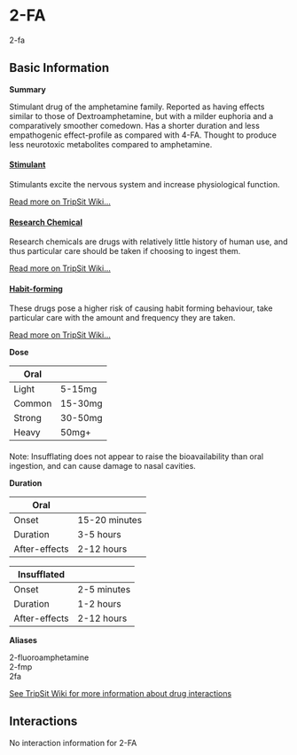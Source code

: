 # 2-FA

2-fa

## Basic Information

**Summary**

Stimulant drug of the amphetamine family. Reported as having effects similar to those of Dextroamphetamine, but with a milder euphoria and a comparatively smoother comedown. Has a shorter duration and less empathogenic effect-profile as compared with 4-FA. Thought to produce less neurotoxic metabolites compared to amphetamine.

#### [Stimulant](/category/stimulant)

Stimulants excite the nervous system and increase physiological function.

[Read more on TripSit Wiki...](#{category.wiki})

#### [Research Chemical](/category/research-chemical)

Research chemicals are drugs with relatively little history of human use, and thus particular care should be taken if choosing to ingest them.

[Read more on TripSit Wiki...](#{category.wiki})

#### [Habit-forming](/category/habit-forming)

These drugs pose a higher risk of causing habit forming behaviour, take particular care with the amount and frequency they are taken.

[Read more on TripSit Wiki...](#{category.wiki})

**Dose**

| Oral   |         |
| ------ | ------- |
| Light  | 5-15mg  |
| Common | 15-30mg |
| Strong | 30-50mg |
| Heavy  | 50mg+   |

#### 

 Note: Insufflating does not appear to raise the bioavailability than oral ingestion, and can cause damage to nasal cavities.

**Duration**

| Oral          |               |
| ------------- | ------------- |
| Onset         | 15-20 minutes |
| Duration      | 3-5 hours     |
| After-effects | 2-12 hours    |

| Insufflated   |             |
| ------------- | ----------- |
| Onset         | 2-5 minutes |
| Duration      | 1-2 hours   |
| After-effects | 2-12 hours  |

**Aliases**

2-fluoroamphetamine  
2-fmp  
2fa  

[See TripSit Wiki for more information about drug interactions](http://combo.tripsit.me/)

## Interactions

No interaction information for 2-FA